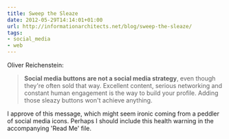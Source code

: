 ```yaml
---
title: Sweep the Sleaze
date: 2012-05-29T14:14:01+01:00
url: http://informationarchitects.net/blog/sweep-the-sleaze/
tags:
- social_media
- web
---
```

Oliver Reichenstein:

> **Social media buttons are not a social media strategy**, even though they're often sold that way. Excellent content, serious networking and constant human engagement is the way to build your profile. Adding those sleazy buttons won't achieve anything.

I approve of this message, which might seem ironic coming from a peddler of social media icons. Perhaps I should include this health warning in the accompanying 'Read Me' file.
